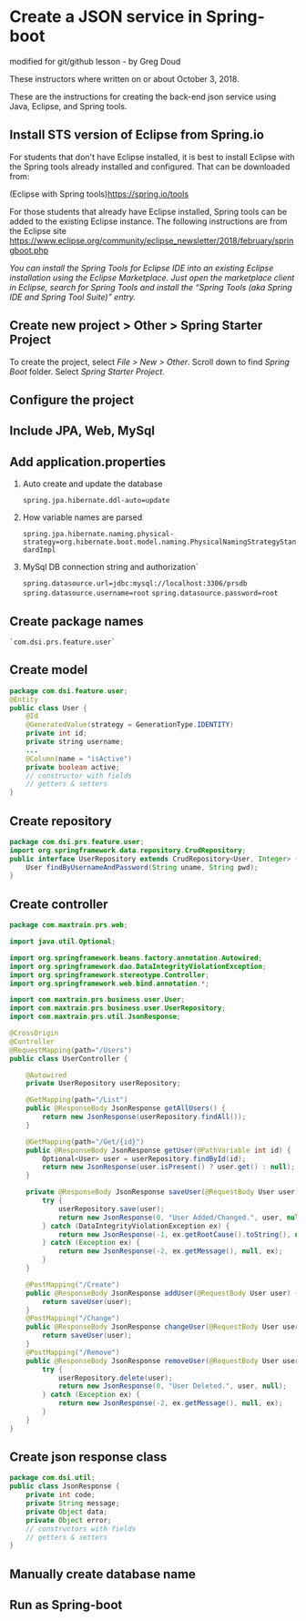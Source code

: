 # Create a JSON service in Spring-boot

modified for git/github lesson - by Greg Doud

These instructors where written on or about October 3, 2018.

These are the instructions for creating the back-end json service using Java, Eclipse, and Spring tools.

## Install STS version of Eclipse from Spring.io

For students that don't have Eclipse installed, it is best to install Eclipse with the Spring tools already installed and configured. That can be downloaded from:

(Eclipse with Spring tools)<https://spring.io/tools>

For those students that already have Eclipse installed, Spring tools can be added to the existing Eclipse instance. The following instructions are from the Eclipse site <https://www.eclipse.org/community/eclipse_newsletter/2018/february/springboot.php>

_You can install the Spring Tools for Eclipse IDE into an existing Eclipse installation using the Eclipse Marketplace. Just open the marketplace client in Eclipse, search for Spring Tools and install the “Spring Tools (aka Spring IDE and Spring Tool Suite)” entry._

## Create new project > Other > Spring Starter Project

To create the project, select *File > New > Other*. Scroll down to find *Spring Boot* folder. Select *Spring Starter Project*.

## Configure the project

## Include JPA, Web, MySql

## Add application.properties

1. Auto create and update the database

    `spring.jpa.hibernate.ddl-auto=update`

2. How variable names are parsed

    `spring.jpa.hibernate.naming.physical-strategy=org.hibernate.boot.model.naming.PhysicalNamingStrategyStandardImpl`

3. MySql DB connection string and authorization`

    `spring.datasource.url=jdbc:mysql://localhost:3306/prsdb`
    `spring.datasource.username=root`
    `spring.datasource.password=root`

## Create package names

    `com.dsi.prs.feature.user`

## Create model

```java
package com.dsi.feature.user;
@Entity
public class User {
    @Id
    @GeneratedValue(strategy = GenerationType.IDENTITY)
    private int id;
    private string username;
    ...
    @Column(name = "isActive")
    private boolean active;
    // constructor with fields
    // getters & setters
}
```

## Create repository

```java
package com.dsi.prs.feature.user;
import org.springframework.data.repository.CrudRepository;
public interface UserRepository extends CrudRepository<User, Integer> {
    User findByUsernameAndPassword(String uname, String pwd);
}
```

## Create controller

```java
package com.maxtrain.prs.web;

import java.util.Optional;

import org.springframework.beans.factory.annotation.Autowired;
import org.springframework.dao.DataIntegrityViolationException;
import org.springframework.stereotype.Controller;
import org.springframework.web.bind.annotation.*;

import com.maxtrain.prs.business.user.User;
import com.maxtrain.prs.business.user.UserRepository;
import com.maxtrain.prs.util.JsonResponse;

@CrossOrigin
@Controller
@RequestMapping(path="/Users")
public class UserController {

    @Autowired
    private UserRepository userRepository;

    @GetMapping(path="/List")
    public @ResponseBody JsonResponse getAllUsers() {
        return new JsonResponse(userRepository.findAll());
    }

    @GetMapping(path="/Get/{id}")
    public @ResponseBody JsonResponse getUser(@PathVariable int id) {
        Optional<User> user = userRepository.findById(id);
        return new JsonResponse(user.isPresent() ? user.get() : null);
    }

    private @ResponseBody JsonResponse saveUser(@RequestBody User user) {
        try {
            userRepository.save(user);
            return new JsonResponse(0, "User Added/Changed.", user, null);
        } catch (DataIntegrityViolationException ex) {
            return new JsonResponse(-1, ex.getRootCause().toString(), null, ex);
        } catch (Exception ex) {
            return new JsonResponse(-2, ex.getMessage(), null, ex);
        }
    }

    @PostMapping("/Create")
    public @ResponseBody JsonResponse addUser(@RequestBody User user) {
        return saveUser(user);
    }
    @PostMapping("/Change")
    public @ResponseBody JsonResponse changeUser(@RequestBody User user) {
        return saveUser(user);
    }
    @PostMapping("/Remove")
    public @ResponseBody JsonResponse removeUser(@RequestBody User user) {
        try {
            userRepository.delete(user);
            return new JsonResponse(0, "User Deleted.", user, null);
        } catch (Exception ex) {
            return new JsonResponse(-2, ex.getMessage(), null, ex);
        }
    }
}
```

## Create json response class

```java
package com.dsi.util;
public class JsonResponse {
    private int code;
    private String message;
    private Object data;
    private Object error;
    // constructors with fields
    // getters & setters
}
```

## Manually create database name

## Run as Spring-boot